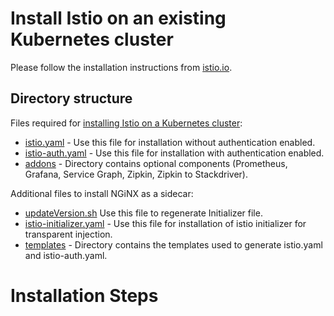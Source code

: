 
# Install Istio on an existing Kubernetes cluster

Please follow the installation instructions from [istio.io](https://istio.io/docs/setup/kubernetes/quick-start.html).

## Directory structure
Files required for [installing Istio on a Kubernetes cluster](https://github.com/istio/istio/tree/master/install/kubernetes):

* [istio.yaml](https://github.com/istio/istio/blob/master/install/kubernetes/istio.yaml) - Use this file for installation without authentication enabled.
* [istio-auth.yaml](https://github.com/istio/istio/blob/master/install/kubernetes/istio-auth.yaml) - Use this file for installation with authentication enabled.
* [addons](https://github.com/istio/istio/blob/master/install/kubernetes/addons) - Directory contains optional components (Prometheus, Grafana, Service Graph, Zipkin, Zipkin to Stackdriver).

 Additional files to install NGiNX as a sidecar:
 
 * [updateVersion.sh](https://github.com/nginmesh/nginmesh/blob/release-doc-0.2.12/istio/release/updateVersion.sh) Use this file to regenerate Initializer file.
* [istio-initializer.yaml](https://github.com/nginmesh/nginmesh/blob/release-doc-0.2.12/istio/release/install/kubernetes/istio-initializer.yaml) - Use this file for installation of istio initializer for transparent injection.
* [templates](https://github.com/nginmesh/nginmesh/blob/release-doc-0.2.12/istio/release/install/kubernetes/templates) - Directory contains the templates used to generate istio.yaml and istio-auth.yaml.



# Installation Steps

# 
